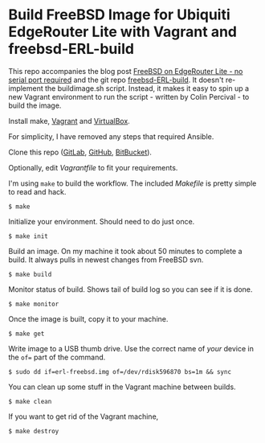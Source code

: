# Build FreeBSD Image for Ubiquiti EdgeRouter Lite with Vagrant and freebsd-ERL-build

This repo accompanies the blog post
[FreeBSD on EdgeRouter Lite - no serial port required](http://www.daemonology.net/blog/2016-01-10-FreeBSD-EdgeRouter-Lite.html)
and the git repo [freebsd-ERL-build](https://github.com/cperciva/freebsd-ERL-build/).
It doesn't re-implement the buildimage.sh script. Instead, it makes it easy to
spin up a new Vagrant environment to run the script - written by Colin Percival - to build the image.

Install make, [Vagrant](https://www.vagrantup.com/) and
[VirtualBox](https://www.virtualbox.org/).

For simplicity, I have removed any steps that required Ansible.

Clone this repo ([GitLab](https://gitlab.com/aikchar/freebsd-edgerouterlite-ansible),
[GitHub](https://github.com/hamzasheikh/freebsd-edgerouterlite-ansible),
[BitBucket](https://bitbucket.org/aikchar/freebsd-edgerouterlite-ansible)). 

Optionally, edit *Vagrantfile* to fit your requirements.

I'm using ``make`` to build the workflow. The included *Makefile* is pretty
simple to read and hack.

    $ make

Initialize your environment. Should need to do just once.

    $ make init

Build an image. On my machine it took about 50 minutes to complete a build.
It always pulls in newest changes from FreeBSD svn.

    $ make build

Monitor status of build. Shows tail of build log so you can see if it is done.

    $ make monitor

Once the image is built, copy it to your machine.

    $ make get

Write image to a USB thumb drive. Use the correct name of _your_ device in the
``of=`` part of the command.

    $ sudo dd if=erl-freebsd.img of=/dev/rdisk596870 bs=1m && sync

You can clean up some stuff in the Vagrant machine between builds.

    $ make clean

If you want to get rid of the Vagrant machine,

    $ make destroy
